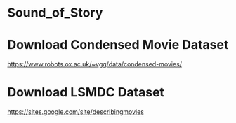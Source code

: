 # Sound_of_Story

# Download Condensed Movie Dataset

https://www.robots.ox.ac.uk/~vgg/data/condensed-movies/

# Download LSMDC Dataset

https://sites.google.com/site/describingmovies

